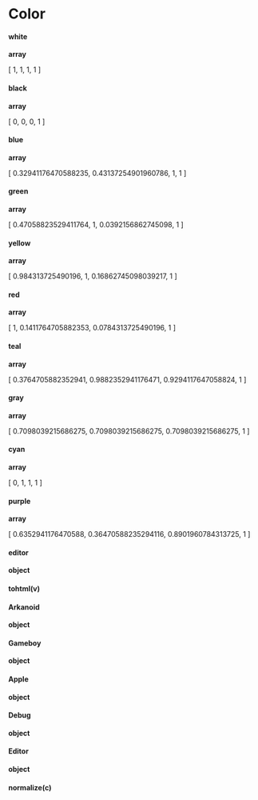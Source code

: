 # Color
#### white
**array**

[
 1,
 1,
 1,
 1
]

#### black
**array**

[
 0,
 0,
 0,
 1
]

#### blue
**array**

[
 0.32941176470588235,
 0.43137254901960786,
 1,
 1
]

#### green
**array**

[
 0.47058823529411764,
 1,
 0.0392156862745098,
 1
]

#### yellow
**array**

[
 0.984313725490196,
 1,
 0.16862745098039217,
 1
]

#### red
**array**

[
 1,
 0.1411764705882353,
 0.0784313725490196,
 1
]

#### teal
**array**

[
 0.3764705882352941,
 0.9882352941176471,
 0.9294117647058824,
 1
]

#### gray
**array**

[
 0.7098039215686275,
 0.7098039215686275,
 0.7098039215686275,
 1
]

#### cyan
**array**

[
 0,
 1,
 1,
 1
]

#### purple
**array**

[
 0.6352941176470588,
 0.36470588235294116,
 0.8901960784313725,
 1
]

#### editor
**object**



#### tohtml(v)



#### Arkanoid
**object**



#### Gameboy
**object**



#### Apple
**object**



#### Debug
**object**



#### Editor
**object**



#### normalize(c)




